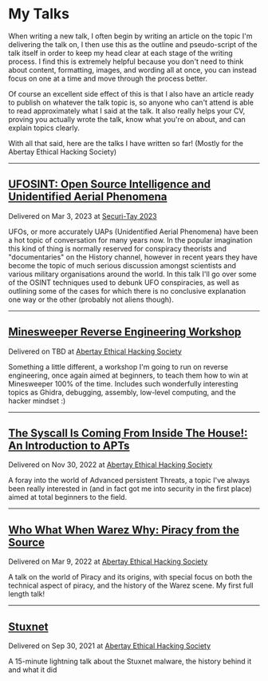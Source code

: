 # My Talks

When writing a new talk, I often begin by writing an article on the topic I'm delivering the talk on, I then use this as the outline and pseudo-script of the talk itself in order to keep my head clear at each stage of the writing process. I find this is extremely helpful because you don't need to think about content, formatting, images, and wording all at once, you can instead focus on one at a time and move through the process better.

Of course an excellent side effect of this is that I also have an article ready to publish on whatever the talk topic is, so anyone who can't attend is able to read approximately what I said at the talk. It also really helps your CV, proving you actually wrote the talk, know what you're on about, and can explain topics clearly.

With all that said, here are the talks I have written so far! (Mostly for the Abertay Ethical Hacking Society)

---

## [UFOSINT: Open Source Intelligence and Unidentified Aerial Phenomena](UFOSINT/index.md)

Delivered on Mar 3, 2023 at [Securi-Tay 2023](https://securi-tay.co.uk/)

UFOs, or more accurately UAPs (Unidentified Aerial Phenomena) have been a hot topic of conversation for many years now. In the popular imagination this kind of thing is normally reserved for conspiracy theorists and "documentaries" on the History channel, however in recent years they have become the topic of much serious discussion amongst scientists and various military organisations around the world. In this talk I'll go over some of the OSINT techniques used to debunk UFO conspiracies, as well as outlining some of the cases for which there is no conclusive explanation one way or the other (probably not aliens though).

---

## [Minesweeper Reverse Engineering Workshop](MinesweeperHackingWorkshop/index.md)

Delivered on TBD at [Abertay Ethical Hacking Society](https://twitter.com/AbertayHackers)

Something a little different, a workshop I'm going to run on reverse engineering, once again aimed at beginners, to teach them how to win at Minesweeper 100% of the time. Includes such wonderfully interesting topics as Ghidra, debugging, assembly, low-level computing, and the hacker mindset :)

---

## [The Syscall Is Coming From Inside The House!: An Introduction to APTs](APTs/index.md)

Delivered on Nov 30, 2022 at [Abertay Ethical Hacking Society](https://twitter.com/AbertayHackers)

A foray into the world of Advanced persistent Threats, a topic I've always been really interested in (and in fact got me into security in the first place) aimed at total beginners to the field.

---

## [Who What When Warez Why: Piracy from the Source](Warez/index.md)

Delivered on Mar 9, 2022 at [Abertay Ethical Hacking Society](https://twitter.com/AbertayHackers)

A talk on the world of Piracy and its origins, with special focus on both the technical aspect of piracy, and the history of the Warez scene. My first full length talk!

---

## [Stuxnet](Stuxnet/index.md)

Delivered on Sep 30, 2021 at [Abertay Ethical Hacking Society](https://twitter.com/AbertayHackers)

A 15-minute lightning talk about the Stuxnet malware, the history behind it and what it did
